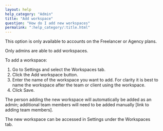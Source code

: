 ```yaml
---
layout: help
help_category: "Admin"
title: "Add workspace"
question: "How do I add new workspaces"
permalink: ":help_category/:title.html"
---
```


This option is only available to accounts on the Freelancer or Agency plans.

Only admins are able to add workspaces.

To add a workspace:

1.  Go to Settings and select the Workspaces tab.
2.  Click the Add workspace button.
3.  Enter the name of the workspace you want to add. For clarity it is best to name the workspace after the team or client using the workspace.
4.  Click Save.

The person adding the new workspace will automatically be added as an admin; additional team members will need to be added manually \[link to adding team members\].

The new workspace can be accessed in Settings under the Workspaces tab.